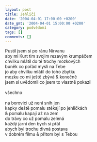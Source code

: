 ```yaml
---
layout: post
title: Jehličí
date: '2004-04-01 17:00:00 +0200'
date_gmt: '2004-04-01 15:00:00 +0200'
category: podvědomí
tags: []
comments: []
---
```

<p>Pustil jsem si po ránu Nirvanu<br>
aby mi Kurt tim svojim rezavým krumpáčem<br>
chvilku mlátil do té trochy mozkových<br>
buněk co pořád myslí na Tebe<br>
jo aby chvilku mlátil do toho zbytku<br>
mozku co mi ještě zbývá &amp; konečně<br>
jsem si uvědomil co jsem to vlastně pokazil<br>
<br>všechno<br>
<br>na borovici už není sníh jen<br>
kapky deště pomalu stékají po jehličkách<br>
&amp; pomalu kapají až na zem<br>
do trávy co už pomalu zelená<br>
každý jarní den bych si přál<br>
abych byl trochu divná postava<br>
v dobrém filmu &amp; přitom byl s Tebou</p>
